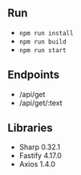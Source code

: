 ## Run
- `npm run install`
- `npm run build`
- `npm run start`

## Endpoints

- /api/get
- /api/get/:text

## Libraries
- Sharp 0.32.1
- Fastify 4.17.0
- Axios 1.4.0
